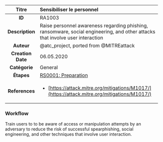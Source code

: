 | Titre                       | Sensibiliser le personnel         |
|:---------------------------:|:--------------------|
| **ID**                      | RA1003            |
| **Description**             | Raise personnel awareness regarding phishing, ransomware, social engineering,  and other attacks that involve user interaction   |
| **Auteur**                  | @atc_project, ported from @MITREattack        |
| **Creation Date**           | 06.05.2020 |
| **Catégorie**                | General      |
| **Étapes**                   |[RS0001: Preparation](../Response_Stages/RS0001.md)| 
| **References** |<ul><li>[https://attack.mitre.org/mitigations/M1017/](https://attack.mitre.org/mitigations/M1017/)</li></ul>|

### Workflow

Train users to to be aware of access or manipulation attempts by an adversary to reduce the risk of 
successful spearphishing, social engineering, and other techniques that involve user interaction.
